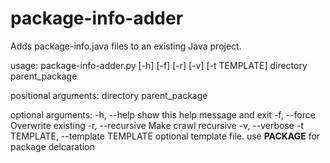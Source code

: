 package-info-adder
==================

Adds package-info.java files to an existing Java project.

usage: package-info-adder.py [-h] [-f] [-r] [-v] [-t TEMPLATE]
                             directory parent_package

positional arguments:
  directory
  parent_package

optional arguments:
  -h, --help            show this help message and exit
  -f, --force           Overwrite existing
  -r, --recursive       Make crawl recursive
  -v, --verbose
  -t TEMPLATE, --template TEMPLATE
                        optional template file. use __PACKAGE__ for package
                        delcaration